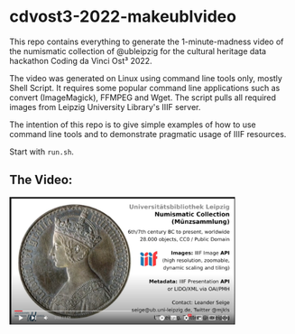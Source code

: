 # cdvost3-2022-makeublvideo

This repo contains everything to generate the 1-minute-madness video of the numismatic collection of @ubleipzig for the cultural heritage data hackathon Coding da Vinci Ost³ 2022.

The video was generated on Linux using command line tools only, mostly Shell Script. It requires some popular command line applications such as convert (ImageMagick), FFMPEG and Wget. The script pulls all required images from Leipzig University Library's IIIF server.

The intention of this repo is to give simple examples of how to use command line tools and to demonstrate pragmatic usage of IIIF resources.

Start with ```run.sh```.

## The Video:
<a href="https://codingdavinci.de/de/daten/muenzsammlung-der-ub-leipzig" target="_blank"><img src="image.png" width="400" /></a>

